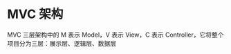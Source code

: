 # MVC 架构

MVC 三层架构中的 M 表示 Model，V 表示 View，C 表示 Controller，它将整个项目分为三层：展示层、逻辑层、数据层






















